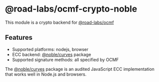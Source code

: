 # @road-labs/ocmf-crypto-noble

This module is a crypto backend for [@road-labs/ocmf](https://www.npmjs.com/package/@road-labs/ocmf)

## Features

- Supported platforms: nodejs, browser
- ECC backend: [@noble/curves](https://github.com/paulmillr/noble-curves) package
- Supported signature methods: all specified by OCMF

The [@noble/curves](https://github.com/paulmillr/noble-curves) package is an audited JavaScript ECC implementation that
works well in Node.js and browsers.
